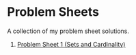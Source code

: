 # Problem Sheets

A collection of my problem sheet solutions.

1. [Problem Sheet 1 (Sets and Cardinality)](./1.md)
   <!-- 2. [Problem Sheet 2 (Metric Spaces and Continuous Functions)](./2.md) -->
      <!-- 3. [Problem Sheet 3 (Sets and Cardinality)](./3.md) -->
      <!-- 4. [Problem Sheet 4 (Sets and Cardinality)](./1.md) -->
      <!-- 5. [Problem Sheet 5 (Sets and Cardinality)](./1.md) -->
      <!-- 6. [Problem Sheet 6 (Sets and Cardinality)](./1.md) -->
      <!-- 7. [Problem Sheet 7 (Sets and Cardinality)](./1.md) -->
